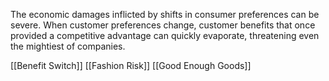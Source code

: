 The economic damages inflicted by shifts in consumer preferences can be severe. When customer preferences change, customer benefits that once provided a competitive advantage can quickly evaporate, threatening even the mightiest of companies. 

[[Benefit Switch]]
[[Fashion Risk]]
[[Good Enough Goods]]